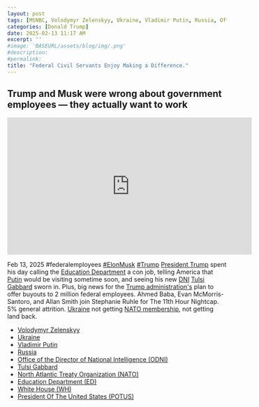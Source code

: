 ```yaml
---
layout: post
tags: [MSNBC, Volodymyr Zelenskyy, Ukraine, Vladimir Putin, Russia, Office of the Director of National Intelligence (ODNI), North Atlantic Treaty Organization (NATO), Education Department (ED), White House (WH), President Of The United States (POTUS), politics]
categories: [Donald Trump]
date: 2025-02-13 11:17 AM
excerpt: ''
#image: 'BASEURL/assets/blog/img/.png'
#description:
#permalink:
title: "Federal Civil Servants Enjoy Making a Difference."
---
```



## Trump and Musk were wrong about government employees — they actually want to work

<iframe width="560" height="315" src="https://www.youtube.com/embed/kF1Dunfk_ko?si=7-C_fWbHM7cxwWdh" title="YouTube video player" frameborder="0" allow="accelerometer; autoplay; clipboard-write; encrypted-media; gyroscope; picture-in-picture; web-share" referrerpolicy="strict-origin-when-cross-origin" allowfullscreen></iframe>

Feb 13, 2025  #federalemployees [#ElonMusk](https://x.com/,elonmusk/) [#Trump](https://www.whitehouse.gov/)
[President Trump](https://www.whitehouse.gov/) spent his day calling the [Education Department](https://www.ed.gov/) a con job, telling America that [Putin](http://kremlin.ru/) would be visiting sometime soon, and seeing his new [DNI](https://dni.gov/) [Tulsi Gabbard](https://www.linkedin.com/in/tulsigabbard/) sworn in. Plus, big news for the [Trump administration's](https://www.whitehouse.gov/) plan to offer buyouts to 2 million federal employees. Ahmed Baba, Evan McMorris-Santoro, and Allan Smith join Stephanie Ruhle for The 11th Hour Nightcap.
5% general attrition. [Ukraine](https://www.gov.ua/) not getting [NATO membership](https://www.nato.int/), not getting land back. 

- [Volodymyr Zelenskyy](https://www.president.gov.ua/)
- [Ukraine](https://www.gov.ua/)
- [Vladimir Putin](http://kremlin.ru/)
- [Russia](http://government.ru/)
- [Office of the Director of National Intelligence (ODNI)](https://www.dni.gov/)
- [Tulsi Gabbard](https://www.linkedin.com/in/tulsigabbard/)
- [North Atlantic Treaty Organization (NATO)](https://www.nato.int/)
- [Education Department (ED)](https://www.ed.gov/)
- [White House (WH)](https://www.whitehouse.gov/)
- [President Of The United States (POTUS)](https://www.whitehouse.gov/)